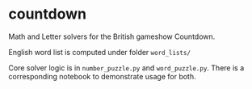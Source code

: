 # countdown

Math and Letter solvers for the British gameshow Countdown.

English word list is computed under folder `word_lists/`

Core solver logic is in `number_puzzle.py` and `word_puzzle.py`. There is a corresponding notebook to demonstrate usage for both.
